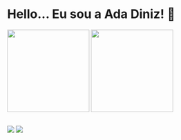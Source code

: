 # Hello... Eu sou a Ada Diniz! 💜

<div style="display: inline_block">
<img height="190em" src="https://github-readme-stats.vercel.app/api?username=adaDiniz&show_icons=true&theme=radical&include_all_commits=true&count_private=true"/>
<img height="190em" src="https://github-readme-stats.vercel.app/api/top-langs/?username=adaDiniz&layout=demo&langs_count=7&theme=radical"/>
</div>

##
<div> 
 <a href="https://instagram.com/adadiniz" target="_blank"><img src="https://img.shields.io/badge/-Instagram-%23E4405F?style=for-the-badge&logo=instagram&logoColor=white" target="_blank"></a>
 <a href="https://www.linkedin.com/in/adacarinadinizteodoro/" target="_blank"><img src="https://img.shields.io/badge/-LinkedIn-%230077B5?style=for-the-badge&logo=linkedin&logoColor=white" target="_blank"></a> 
</div>
